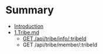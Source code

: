 # Summary

* [Introduction](README.md)
* [1.Tribe.md](1chapter1md.md)
   * [GET /api/tribe/info/:tribeId](asd.md)
   * GET /api/tribe/member/:tribeId


